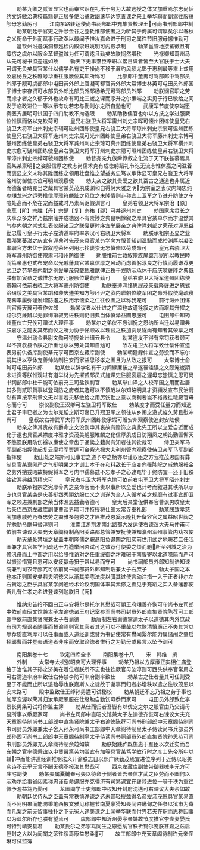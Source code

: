 <!-- { "loadSidebar": true } -->
　　勅某九卿之贰皆显官也而奉常职在礼乐于务为大故选授之体又加重焉尔志尚恬约文辞敏洽典校篇籍是正居多使治章政幽逺毕达览善课之来上举华聨而副驾往服襃陟毋忘勤厉可
　　江南东路转运使尚书祠部郎中充集贤校理王可尚书刑部郎中制
　　勅某朝廷于官吏之升陟金谷之登耗惟部使者之为听其于倚属可谓厚矣尔以春秋之义衔命于外而赋事行政亟以最闻予惟汝嘉命进于刑司之属徃节旧服毋懈惟勤可
　　邕钦州沿邉溪洞都廵检内殿崇班姚明可内殿承制
　　勅某邕管地接蛮徼且有瘴疠之虞尔以服金革督盗贼为任可谓逺且勤矣故朕悯然増秩
　　光禄卿知夀州马从先可秘书监差遣如故
　　勅天下无事羣臣奉职以累日课者皆至大官朕于士大夫可谓无负矣具官某仕以儒学名有吏干操尚不移于亷约风绩尤彰于惠利最等来上兹用汝嘉秘丘之秩雅号华重往服厥位其知所称可
　　比部郎中董夀可驾部郎中驾部员外郎于觏可虞部郎中屯田员外郎上官凝可都官员外郎太常博士林英可屯田员外郎国子博士李存贤可水部员外郎比部员外郎杨希元可驾部员外郎
　　勅朕悯官职之劳而虑才者之久郁于外也故命有司比三嵗之课而序升之尔亷端之实见于行已敏给之问发于临政进位一等以示有劝若忠与勤则尔之所自勉也可
　　武康军节度使李端愿奏医齐居明可试国子四门助教不拘选限
　　勅某助教儒官也尔以方技之学进服厥位惟慎而恪以克钦荷可
　　皇兄右骁卫大将军雷州刺史宗晖可懐州团练使皇兄右骁卫大将军白州刺史宗辅可磁州团练使皇兄右骁卫大将军琼州刺史宗衮可温州团练使皇兄右骁卫大将军连州刺史宗晟可光州团练使皇弟右骁卫大将军藤州刺史宗博可楚州团练使皇弟右骁卫大将军龚州刺史宗琼可真州团练使皇弟右骁卫大将军横州刺史宗愈可饶州团练使皇弟右骁卫大将军汀州刺史宗隠可隰州团练使皇弟右骁卫大将军漳州刺史宗绰可虢州团练使
　　勅昔尧亲九族舜惇叙之化流于天下朕甚慕焉具官某某禀明之姿服信厚之教志尚儒术克有成徳躬蹈礼节讫无流志惟休嘉之问滋着而襃显之义未称其陞团练之领用壮盘维之望益务忠笃以承休显可皇兄右骁卫大将军洺州防御使宗谊可明州观察使
　　勅夫亲之欲其贵爱之欲其冨古之通道也非属近而德备者畴克当之哉具官某英茂夙成渊和自得躬大雅之明为宗室之表仪内竭忠纯参翊龙兴之运旁推信厚雅符麟趾之风位之未隆情则非称宜上卫军之节进升防使之车噫处髙而不危在宠而益戒时乃素尚讵假训言可
　　皇弟右领卫大将军宗治【原】宗荩【阶】宗胜【丹】宗楚【复】宗祐【邵】可并逐州刺史
　　勅国家席灵长之庆享众多之祥乃兹宗藩并成徳器不有崇陟之典曷明惇叙之厚具官某卓尔而才温然其气参内朝之崇式壮表仪服诸卫之联寖更时序宜举展亲之典俾陞刺部之荣茂对渥恩益勤忠履可皇子行太子左清道率府率宗汉可右骁卫大将军
　　勅朕承祖宗丕显之业嘉邸第蕃滋之庆宜有渥典时先茂亲具官某务学向方服善知训温懿而成裕渊厚以凝姿率职官方未优于敦叙陞荣环列用示扵襃崇无忘慎修以荷成命可
　　皇兄右骁卫大将军濮州防御使宗肃可和州防御使
　　勅朕惟前世敦叙宗族屏翼邦家所以教民睦而笃亲惠也式布宠命以光戚藩具官某禀信厚之风动而虑善躬淳良之行慎而履谦荐更武卫之劳早奉内朝之例爰举茂典载甄雅猷俾正秩于戎防示承休于庙庆噫襃陟之典既朕有加寅恭之诚惟尔无废乃服厥位朂哉自勤可
　　皇弟右骁卫大将军道州团练使宗翰可依前右骁卫大将军徳州防御使
　　勅朕奉遵鸿绪思展茂亲载隆襃进之恩式洽纠绥之美具官某蹈和袭庆迪美知方陟环尹之资内聮朝位峻军团之命外假使麾疏寝宠蕃率履弥谨爰増防遏之秩用示懐柔之仁往仪圗之以称我宠可
　　前行汾州团练判官傅天翼可著作佐郎
　　勅某议者以仕进之广滥也故谨铨叙之佐而艰其升擢之路尔克亷辨以无罪悔第叙劳进秩则仍旧典当体慎泽益圗忠服可
　　屯田郎中知筠州董仪亡兄俛可赠试大理评事
　　勅某尔之弟仪不忘训抚之恩纳所当迁以易赠典朕嘉尔之能友其弟而仪之所为协于悌顺故以理官之秩加贲泉隧尚有知者其荣享之可
　　守温州瑞金县尉文勋可特授处州缙云县令
　　勅某盗发不得有常罚获者顾可以不赏欤县令朕之所重也尔以劳处其知自勉可
　　故左屯卫大将军致仕綦仲宣遗表男前供备库副使綦元亨可西京左藏库副使
　　勅某朝廷録仲宣之劳没而不忘尔嗣其世以亨休宠善帅防制往安而家益思移孝之圗且为从政之报可
　　太常博士俞瑊可屯田员外郎
　　勅某仕以辞学名有干力间縁亷按之举遂罹诖误之文颇淹嵗期未进资等朕惟观过有道举材为先擢贰郎员式旌课吏往服襃嘉之渥毋忘毖慎之思可尚书祠部郎中杜千能可依前充三司盐铁判官
　　勅某举山泽之人校军国之用而盐居其多则贰职賛事以登司防之府者其选可以不慎哉以尔知略明具才资頴发宣布民治蔚然有声按平刑章文无以害若夫移敏给之用厉饬勤之意以商利者岂不裕哉往祗厥官毋忘而守可
　　崇仪副使王汉卿可左骁卫将军致仕
　　勅某度才而受任量力而知退士君子审已者之为也尔克蹈之斯可嘉已升冠卫军之领往从乡闬之逰式旌久劳且慰冲尚可
　　皇叔故右神武军大将军凤州团练使承嘏可赠安州观察使追封安陆侯
　　勅亲之俾其贵故有爵命之文没则申其哀故有赠饰之典此先王所以立爱自近而成化于逺也具官某襟度冲雅才资茂美躬服睢麟之化信厚夙成日防翔凤之朝饬勤匪懈天不憗遗朕用防伤襚以亷使之章齿于通侯之籍尚有知者往其钦哉可
　　侍卫亲军马军副都指挥使起复云麾将军贾逵可金紫光禄大夫利州管内观察使侍卫亲军马军副都指挥使
　　勅出处之端斯可见事君之道予夺之柄亦以谨驭臣之方我推茂恩国有彞制具官某禀刚严之气挺明果之才训士本于在和料敌长于应变向罹陟屺之戚勉服衽金之劳外摠戎昭故特假将军之号内申孺慕兹不忘孝子之心逮奄毕于终防宜一还于旧秩往钦渥典益厉精忠可
　　皇兄右屯卫大将军克愉可依前右屯军卫大将军昭州刺史
　　勅朕承祖宗之宪厚骨肉之亲命官而不责以事所以全爱也计考而叙进其秩所以示宠也具官某袭是庆善挺然秀頴幼服仁义之训遂为全人入循孝弟之规靡有过事宜即卫军之领进兼刺部之荣当体渥恩益勤令德可
　　皇太后亲堂侄供奉官曹讽男旼皇太后亲侄西京左藏库副使曹谈男晭可并特授将仕郎太常寺奉礼郎
　　勅某朕致孝慈闱加恵戚苑乃眷忠劳之裔雅多翘秀之才匪推茂恩奚示隆礼升备容官之属益昭世阀之光勉勤令猷毋替淳则可
　　淮南江浙荆湖南北路都大发运使右谏议大夫马仲甫可依前右谏议大夫充天章阁待制髙阳关路都总管兼安抚使兼知瀛州军州事管内劝农使
　　勅天章处禁垣之秘盖本朝隆儒之职髙阳负邉闗之阻实前世用武之地畴若二任我圗兼才具官某学问疏达干力遒举问咨试可之效荐付使委之烦而驰所至列城之治为修汛舟而上中都之用以给朕惟访对之任重绥御之才难辍于南服寄以北道噫简而严可以振骄惰寛且恵可以安疲羸毋狃于常以易而守可
　　尚书祠部员外郎知制诰知谏院兼判司农寺邵亢可依前尚书祠部员外郎知制诰兼太子右庶子
　　勅太子国之本也本正则国安矣若夫明徳义以渐其美陈法度以弭其过使言动注措一入于正者非尔左右賛翊之臣乎具官某学问通经术论议明国体率其素修之善见于充蹈之实入备藩邸使吾儿有仁孝之名进登谏列勉朕旧【阙】


　　惟纳忠告扵不回曰正与安将尔是托尔其懋哉可頴王府翊善齐恢可守尚书左司郎中依前直昭文馆兼太子左谕徳诸王府记室参军尚书司封员外郎直集贤院陈荐可工部郎中依前直集贤院兼太子右谕徳
　　勅唐制左右谕徳掌谕太子以道徳其内外庶政有司为规讽者随事而賛谕焉则官其官者其选可以不重哉以尔恢清慎亷正不失其常以尔荐质直笃厚可以任事而或入道经训或賛为书记使常有懋闻繄尔能力属储闱之肇启择郎曹而并登夫语道者非序而安取论徳者惟行之为勤毋或易言以坠予训可















　　南阳集巻十七
　　钦定四库全书
　　南阳集巻十八
　　宋　韩维　撰
　　外制
　　太常寺太祝张昭奭可大理评事
　　勅某乃祖以方厚亷正实相仁庙登格于治惟其子孙之济美在着位者朕所不忘也往钦厥官毋坠淳则可西头供奉官常用之可右清道率府率致仕右侍禁李防可率府副率致仕
　　勅某古之仕者量其可任则受至于不能而止所以逺殆辱也朕嘉斯人之徒故于谢事而归者必増秩以遣之往钦茂恩以安末路可
　　殿中监致仕王绰孙男遘可试秘校
　　勅某朝廷不忘乃祖之劳于事也加厚宠渥以荣其归汝承厥恩服在仕缀勉自勤饬毋忝而家可
　　屯田员外郎致仕李景长男条可试将作监主簿
　　勅某仕而归者吾皆有以优宠之尔之服官由乃父请毋易所事以忝厥家可
　　尚书左司郎中直昭文馆兼太子左谕徳齐恢可右谏议大夫充天章阁待制尚书工部郎中直集贤院兼太子右谕徳陈荐可尚书刑部郎中天章阁待制尚书司封员外郎兼太子舍人孙永可尚书工部郎中天章阁待制皇太子侍读尚书兵部员外郎孙固可尚书工部郎中天章阁待制皇太子侍读尚书祠部员外郎直集贤院孙思恭可尚书刑部员外郎充天章阁待制余竝如故
　　勅朕始践祚既施恵于羣臣以次迁矣而吾东朝之官率德秉谊以申賛翼第劳均赏宜有加等具官某笃学敏行时之彦士先帝所申以辅冲而能讲道经训推明法义开谕朕志日以熙广厥勤茂焉宜进位序列于近侍以昭美实诗不云乎无言不酬无德不报汝其懋哉可
　　西京左藏库副使带御器械李元方可庄宅副使
　　勅某夫属櫜鞬奉弓矢以待命于侧者皆吾亲信才武之臣劳而不圗何以示劝尔给事省闼素称忠谨衔命邉服亦克彊济有司第课宜在襃陟进位一等于秩为重往佩予渥益笃乃勤可
　　龙圗阁学士吏部郎中权知开封府沈遘可右谏议大夫余如故
　　勅朝廷优侍从之臣盖有常秩慎诤谏之选未甞轻授兹得名彦爰沛茂恩具官某易直而不阿明果而能防秉笔西掖文雅见称握节南夏豪猾知畏间咨畿甸之任参以狱市为寄而几案之前无留事棰扑之下无寃人逮美课之上闻举华联而付畀若夫在职而思称因事以为讽尔所存也朕有望焉可
　　虞部郎中知沂州晏寜亲姊故节度推官李壸妻晏氏可特封靖安县君
　　勅某氏尔之弟寜笃同生之恩愿纳官秩祈锡尔宠朕甚嘉之兹启邑封之大以为闺闑之荣徃绥夀康益懋柔可
　　故工部郎中充天章阁待制许元亲侄琳可试监簿
